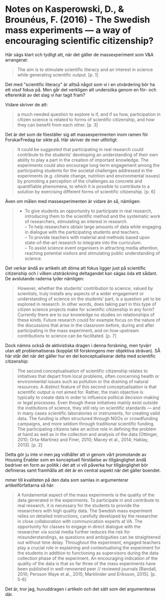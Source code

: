 # Notes on Kasperowski, D., & Brounéus, F. (2016) - The Swedish mass experiments — a way of encouraging scientific citizenship?

Här sägs klart och tydligt att, när det gäller de massexperiment som V&A arrangerat:

> The aim is to stimulate scientific literacy and an interest in science while generating scientific output. [p. 1]

Det med "scientific literacy" är alltså något som vi i en utvärdering bör ha ett vissf fokus på. Men går det verkligen att undersöka genom en för- och efterenkät av det slag vi har tagit fram?

Vidare skriver de att:

> a much needed question to explore is if, and if so how, participation in citizen science is related to forms of scientific citizenship, and how they can benefit from each other. [p. 3]

Det är det som de föeställer sig att massexperimenten inom ramen för ForskarFredag tar sikte på. Här skriver de mer utförligt:

> It could be suggested that participating in real research could contribute to the students’ developing an understanding of their own ability to play a part in the creation of important knowledge. The experiments could also encourage long-term engagement among the participating students for the societal challenges addressed in the experiments (e.g. climate change, nutrition and environmental issues) by promoting a perception of the challenges as concrete and quantifiable phenomena, to which it is possible to contribute to a solution by exercising different forms of scientific citizenship. [p. 6]

Även om målen med massexperimenten är vidare än så, nämligen:

> - To give students an opportunity to participate in real research, introducing them to the scientific method and the systematic work of researchers, stimulating an interest in research. <br>
> – To help researchers obtain large amounts of data while engaging in dialogue with the participating students and teachers. <br>
> – To provide teachers with material and methods based upon state-of-the-art research to integrate into the curriculum. <br>
> – To assist science event organisers in attracting media attention, reaching potential visitors and stimulating public understanding of science.

Det verkar ändå av artikeln att döma att fokus ligger just på scientific citizenship och i vilken utsträckning deltagandet kan sägas öda ett sådant. De avslutande raderna lyder nämligen:

> However, whether the students’ contribution to science, valued by scientists, truly installs any aspects of a wider engagement or understanding of science on the students’ part, is a question yet to be explored in research. In other words, does taking part in this type of citizen science projects make for scientific citizenship in any form? Currently there are to our knowledge no studies on relationships of these kinds. Future research could for example focus on the nature of the discussions that arise in the classroom before, during and after participating in the mass experiment, and on how upstream contributions to science can be facilitated. [p. 7]

Dock nämns också de aktivistiska dragen i denna forskning, men tyvärr utan att problematiseras (kopplat till forsknngens mer objektiva strävan). SÅ här står det när det gäller hur en del konceptualiserar detta med scientific citizenship:

> The second conceptualisation of scientific citizenship relates to initiatives that depart from local problems, often concerning health or environmental issues such as pollution or the draining of natural resources. A distinct feature of this second conceptualisation is that scientific output is not aimed for. Rather, the main objective is typically to create data in order to influence political decision-making or legal processes. Even though these initiatives mainly exist outside the institutions of science, they still rely on scientific standards — and in many cases scientific laboratories or instruments, for creating valid data. The funding is often structured through NGOs or crowdfunding campaigns, and more seldom through traditional scientific funding. The participating citizens take an active role in defining the problem at hand as well as in the collection and analysis of the data [Ottinger, 2010; Orta-Martínez and Finer, 2010; Macey et al., 2014; Haklay, 2013]. [p. 2]

Detta gör ju inte vi men jag vidhåller att vi genom vårt promotande av Housing Enabler som en konceptuell förståelse av tillgänglighet ändå bedriver en form av politik i det att vi vill påverka hur tillgänglighet bör definieras samt framhålla att det är en central aspekt när det gäller boendet.

mmer till kvaliteten på den data som samlas in argumenterar artikelförfattarna så här:

> A fundamental aspect of the mass experiments is the quality of the data generated in the experiments. To participate in and contribute to real research, it is necessary for the students to provide the researchers with high quality data. The Swedish mass experiment relies on detailed instructions, carefully developed by the researcher in close collaboration with communication experts at VA. The opportunity for classes to engage in direct dialogue with the researcher via social media further reduces the risk for misunderstandings, as questions and ambiguities can be straightened out without time delay. Throughout the experiment, engaged teachers play a crucial role in explaining and contextualising the experiment for the students in addition to functioning as supervisors during the data collection phase of the experiment. An encouraging indication of the quality of the data is that so far three of the mass experiments have been published in well-renowned peer // reviewed journals [Randall, 2010; Persson Waye et al., 2015; Marklinder and Eriksson, 2015]. [p. 5-6]

Det är, tror jag, huvuddragen i artikeln och det sätt som det argumenteras där.
